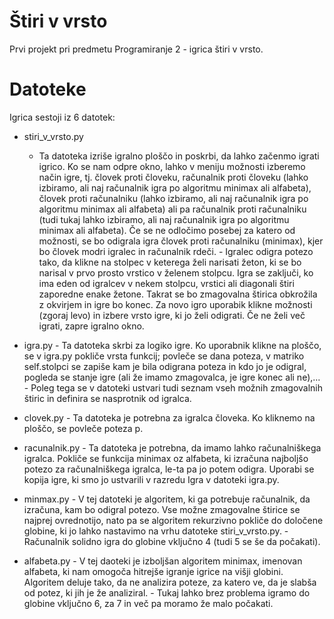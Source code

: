# Štiri v vrsto
Prvi projekt pri predmetu Programiranje 2 - igrica štiri v vrsto. 

# Datoteke
Igrica sestoji iz 6 datotek:

- stiri_v_vrsto.py

     - Ta datoteka izriše igralno ploščo in poskrbi, da lahko začenmo igrati igrico. Ko se nam odpre okno, lahko v meniju možnosti izberemo način igre, tj. človek proti človeku, računalnik proti človeku (lahko izbiramo, ali naj računalnik igra po algoritmu minimax ali alfabeta), človek proti računalniku (lahko izbiramo, ali naj računalnik igra po algoritmu minimax ali alfabeta) ali pa računalnik proti računalniku (tudi tukaj lahko izbiramo, ali naj računalnik igra po algoritmu minimax ali alfabeta). Če se ne odločimo posebej za katero od možnosti, se bo odigrala igra človek proti računalniku (minimax), kjer bo človek modri igralec in računalnik rdeči. 
      - Igralec odigra potezo tako, da klikne na stolpec v keterega želi narisati žeton, ki se bo narisal v prvo prosto vrstico v želenem stolpcu. Igra se zaključi, ko ima eden od igralcev v nekem stolpcu, vrstici ali diagonali štiri zaporedne enake žetone. Takrat se bo zmagovalna štirica obkrožila z okvirjem in igre bo konec. Za novo igro uporabik klikne možnosti (zgoraj levo) in izbere vrsto igre, ki jo želi odigrati. Če ne želi več igrati, zapre igralno okno.

- igra.py
      - Ta datoteka skrbi za logiko igre. Ko uporabnik klikne na ploščo, se v igra.py pokliče vrsta funkcij; povleče se dana poteza, v matriko self.stolpci se zapiše kam je bila odigrana poteza in kdo jo je odigral, pogleda se stanje igre (ali že imamo zmagovalca, je igre konec ali ne),... 
      - Poleg tega se v datoteki ustvari tudi seznam vseh možnih zmagovalnih štiric in definira se nasprotnik od igralca. 

- clovek.py
      - Ta datoteka je potrebna za igralca človeka. Ko kliknemo na ploščo, se povleče poteza p.

- racunalnik.py
      - Ta datoteka je potrebna, da imamo lahko računalniškega igralca. Pokliče se funkcija minimax oz alfabeta, ki izračuna najboljšo potezo za računalniškega igralca, le-ta pa jo potem odigra. Uporabi se kopija igre, ki smo jo ustvarili v razredu Igra v datoteki igra.py.

- minmax.py
      - V tej datoteki je algoritem, ki ga potrebuje računalnik, da izračuna, kam bo odigral potezo. Vse možne zmagovalne štirice se najprej ovrednotijo, nato pa se algoritem rekurzivno pokliče do določene globine, ki jo lahko nastavimo na vrhu datoteke stiri_v_vrsto.py.
      - Računalnik solidno igra do globine vključno 4 (tudi 5 se še da počakati).

- alfabeta.py
      - V tej daoteki je izboljšan algoritem minimax, imenovan alfabeta, ki nam omogoča hitrejše igranje igrice na višji globini. Algoritem deluje tako, da ne analizira poteze, za katero ve, da je slabša od potez, ki jih je že analiziral. 
      - Tukaj lahko brez problema igramo do globine vključno 6, za 7 in več pa moramo že malo počakati.  




